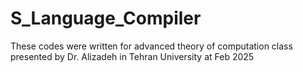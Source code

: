 # S_Language_Compiler
These codes were written for advanced theory of computation class presented by Dr. Alizadeh in Tehran University at Feb 2025
